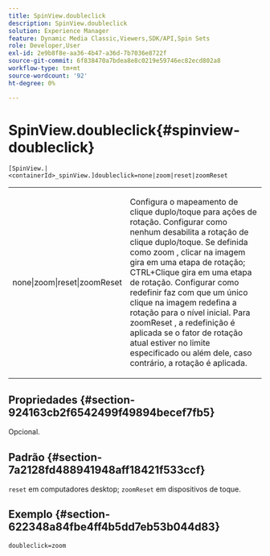 ```yaml
---
title: SpinView.doubleclick
description: SpinView.doubleclick
solution: Experience Manager
feature: Dynamic Media Classic,Viewers,SDK/API,Spin Sets
role: Developer,User
exl-id: 2e9b8f8e-aa36-4b47-a36d-7b7036e8722f
source-git-commit: 6f838470a7bdea8e8c0219e59746ec82ecd802a8
workflow-type: tm+mt
source-wordcount: '92'
ht-degree: 0%

---
```


# SpinView.doubleclick{#spinview-doubleclick}

`[SpinView.|<containerId>_spinView.]doubleclick=none|zoom|reset|zoomReset`

<table id="table_E314540D347D47699C04EB80D20C0721"> 
 <tbody> 
  <tr> 
   <td colname="col1"> <p> <span class="codeph"> none|zoom|reset|zoomReset </span> </p> </td> 
   <td colname="col2"> <p> Configura o mapeamento de clique duplo/toque para ações de rotação. Configurar como <span class="codeph"> nenhum </span> desabilita a rotação de clique duplo/toque. Se definida como <span class="codeph"> zoom </span>, clicar na imagem gira em uma etapa de rotação; CTRL+Clique gira em uma etapa de rotação. Configurar como <span class="codeph"> redefinir </span> faz com que um único clique na imagem redefina a rotação para o nível inicial. Para <span class="codeph"> zoomReset </span>, a redefinição é aplicada se o fator de rotação atual estiver no limite especificado ou além dele, caso contrário, a rotação é aplicada. </p> </td> 
  </tr> 
 </tbody> 
</table>

## Propriedades {#section-924163cb2f6542499f49894becef7fb5}

Opcional.

## Padrão {#section-7a2128fd488941948aff18421f533ccf}

`reset` em computadores desktop; `zoomReset` em dispositivos de toque.

## Exemplo {#section-622348a84fbe4ff4b5dd7eb53b044d83}

`doubleclick=zoom`
